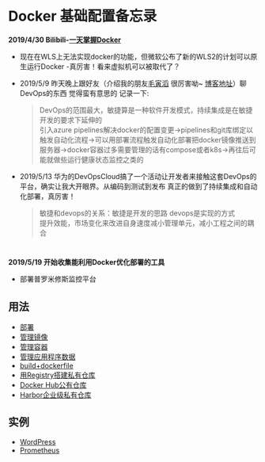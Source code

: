 # Docker 基础配置备忘录

__2019/4/30   Bilibili-[一天掌握Docker](https://www.bilibili.com/video/av49731612)__<br>
* 现在在WLS上无法实现docker的功能，但微软公布了新的WLS2的计划可以原生运行Docker -真厉害！看来虚拟机可以被取代了？<br>

* 2019/5/9    昨天晚上跟好友（介绍我的朋友[毛寅滔](https://github.com/yiluomyt) 很厉害呦~ [博客地址](https://blog.mytyiluo.cn/)）聊DevOps的东西 觉得蛮有意思的 记录一下:
    >DevOps的范围最大，敏捷算是一种软件开发模式，持续集成是在敏捷开发的要求下延伸的<br>
    引入azure pipelines解决docker的配置变更->pipelines和git库绑定以触发自动化流程->可以用部署流程触发自动化部署把docker镜像推送到服务器->docker容器过多需要管理的话有compose或者k8s->再往后可能就做些运行健康状态监控之类的

* 2019/5/13   华为的DevOpsCloud搞了一个活动让开发者来接触这套DevOps的平台，确实让我大开眼界。从编码到测试到发布 真正的做到了持续集成和自动化部署，真厉害！
    >敏捷和devops的关系：敏捷是开发的思路 devops是实现的方式<br>
    提升效能，市场变化来改进自身速度减小管理单元，减小工程之间的耦合

#
__2019/5/19   开始收集能利用Docker优化部署的工具__<br>
* 部署普罗米修斯监控平台


## 用法

+ [部署](https://github.com/lcePolarBear/Docker_Basic_Config_Note/blob/master/B站-一天掌握Docker/部署在CentOS上.md)
+ [管理镜像](https://github.com/lcePolarBear/Docker_Basic_Config_Note/blob/master/B站-一天掌握Docker/怎么管理镜像.md)
+ [管理容器](https://github.com/lcePolarBear/Docker_Basic_Config_Note/blob/master/B站-一天掌握Docker/怎么管理容器.md)
+ [管理应用程序数据](https://github.com/lcePolarBear/Docker_Basic_Config_Note/blob/master/B站-一天掌握Docker/管理应用程序数据.md)
+ [build+dockerfile](https://github.com/lcePolarBear/Docker_Basic_Config_Note/blob/master/B站-一天掌握Docker/Dockerfile的领域.md)
+ [用Registry搭建私有仓库](https://github.com/lcePolarBear/Docker_Basic_Config_Note/blob/master/B站-一天掌握Docker/用Registry来搭建自己的私有docker仓库.md)<br>
+ [Docker Hub公有仓库](https://github.com/lcePolarBear/Docker_Basic_Config_Note/blob/master/B站-一天掌握Docker/Docker%20Hub.md)
+ [Harbor企业级私有仓库](https://github.com/lcePolarBear/Docker_Basic_Config_Note/blob/master/B站-一天掌握Docker/选修：Harbor企业级私有镜像搭建.md)

## 实例

+ [WordPress](https://github.com/lcePolarBear/Docker_Basic_Config_Note/blob/master/B站-一天掌握Docker/用LNMP平台搭建WordPress.md)
+ [Prometheus](https://github.com/lcePolarBear/Docker_Basic_Config_Note/blob/master/Docker+anything/Docker+Prometheus.md)